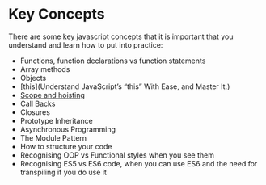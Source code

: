 # Key Concepts

There are some key javascript concepts that it is important that you understand and learn how to put into practice:

* Functions, function declarations vs function statements
* Array methods
* Objects
* [this](Understand JavaScript’s “this” With Ease, and Master It.)
* [Scope and hoisting](http://javascriptissexy.com/javascript-variable-scope-and-hoisting-explained/)
* Call Backs
* Closures
* Prototype Inheritance
* Asynchronous Programming
* The Module Pattern
* How to structure your code
* Recognising OOP vs Functional styles when you see them
* Recognising ES5 vs ES6 code, when you can use ES6 and the need for transpiling if you do use it



